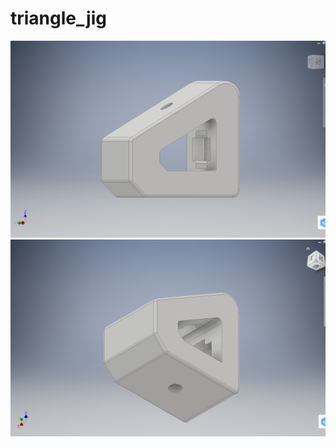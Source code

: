 # triangle_jig

<img src='https://github.com/tiger0421/triangle_jig/blob/master/image/jig_image1.png' width='1200x750'>
<img src='https://github.com/tiger0421/triangle_jig/blob/master/image/jig_image2.png' width='1200x750'>
